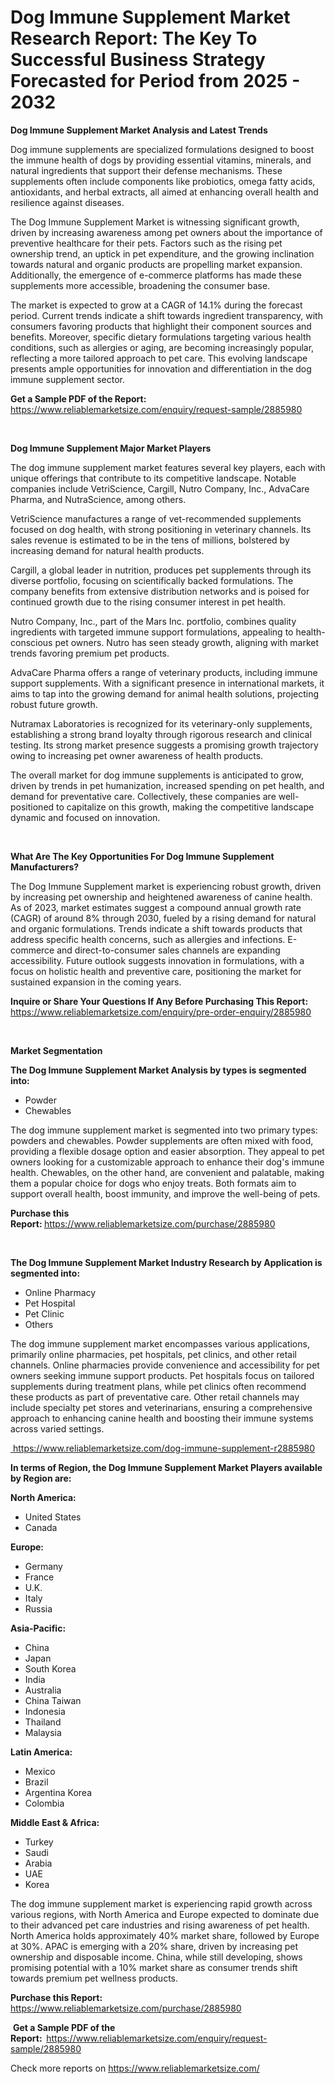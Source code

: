 <p><h1>Dog Immune Supplement Market Research Report: The Key To Successful Business Strategy Forecasted for Period from 2025 - 2032</h1></p><p><strong>Dog Immune Supplement Market Analysis and Latest Trends</strong></p>
<p><p>Dog immune supplements are specialized formulations designed to boost the immune health of dogs by providing essential vitamins, minerals, and natural ingredients that support their defense mechanisms. These supplements often include components like probiotics, omega fatty acids, antioxidants, and herbal extracts, all aimed at enhancing overall health and resilience against diseases.</p><p>The Dog Immune Supplement Market is witnessing significant growth, driven by increasing awareness among pet owners about the importance of preventive healthcare for their pets. Factors such as the rising pet ownership trend, an uptick in pet expenditure, and the growing inclination towards natural and organic products are propelling market expansion. Additionally, the emergence of e-commerce platforms has made these supplements more accessible, broadening the consumer base.</p><p>The market is expected to grow at a CAGR of 14.1% during the forecast period. Current trends indicate a shift towards ingredient transparency, with consumers favoring products that highlight their component sources and benefits. Moreover, specific dietary formulations targeting various health conditions, such as allergies or aging, are becoming increasingly popular, reflecting a more tailored approach to pet care. This evolving landscape presents ample opportunities for innovation and differentiation in the dog immune supplement sector.</p></p>
<p><strong>Get a Sample PDF of the Report:&nbsp;</strong> <a href="https://www.reliablemarketsize.com/enquiry/request-sample/2885980?utm_campaign=3123&utm_medium=2&utm_source=Github&utm_content=ia&utm_term=13032025&utm_id=dog-immune-supplement">https://www.reliablemarketsize.com/enquiry/request-sample/2885980</a></p>
<p>&nbsp;</p>
<p><strong>Dog Immune Supplement Major Market Players</strong></p>
<p><p>The dog immune supplement market features several key players, each with unique offerings that contribute to its competitive landscape. Notable companies include VetriScience, Cargill, Nutro Company, Inc., AdvaCare Pharma, and NutraScience, among others.</p><p>VetriScience manufactures a range of vet-recommended supplements focused on dog health, with strong positioning in veterinary channels. Its sales revenue is estimated to be in the tens of millions, bolstered by increasing demand for natural health products.</p><p>Cargill, a global leader in nutrition, produces pet supplements through its diverse portfolio, focusing on scientifically backed formulations. The company benefits from extensive distribution networks and is poised for continued growth due to the rising consumer interest in pet health.</p><p>Nutro Company, Inc., part of the Mars Inc. portfolio, combines quality ingredients with targeted immune support formulations, appealing to health-conscious pet owners. Nutro has seen steady growth, aligning with market trends favoring premium pet products.</p><p>AdvaCare Pharma offers a range of veterinary products, including immune support supplements. With a significant presence in international markets, it aims to tap into the growing demand for animal health solutions, projecting robust future growth.</p><p>Nutramax Laboratories is recognized for its veterinary-only supplements, establishing a strong brand loyalty through rigorous research and clinical testing. Its strong market presence suggests a promising growth trajectory owing to increasing pet owner awareness of health products.</p><p>The overall market for dog immune supplements is anticipated to grow, driven by trends in pet humanization, increased spending on pet health, and demand for preventative care. Collectively, these companies are well-positioned to capitalize on this growth, making the competitive landscape dynamic and focused on innovation.</p></p>
<p>&nbsp;</p>
<p><strong>What Are The Key Opportunities For Dog Immune Supplement Manufacturers?</strong></p>
<p><p>The Dog Immune Supplement market is experiencing robust growth, driven by increasing pet ownership and heightened awareness of canine health. As of 2023, market estimates suggest a compound annual growth rate (CAGR) of around 8% through 2030, fueled by a rising demand for natural and organic formulations. Trends indicate a shift towards products that address specific health concerns, such as allergies and infections. E-commerce and direct-to-consumer sales channels are expanding accessibility. Future outlook suggests innovation in formulations, with a focus on holistic health and preventive care, positioning the market for sustained expansion in the coming years.</p></p>
<p><strong>Inquire or Share Your Questions If Any Before Purchasing This Report:</strong> <a href="https://www.reliablemarketsize.com/enquiry/pre-order-enquiry/2885980?utm_campaign=3123&utm_medium=2&utm_source=Github&utm_content=ia&utm_term=13032025&utm_id=dog-immune-supplement">https://www.reliablemarketsize.com/enquiry/pre-order-enquiry/2885980</a></p>
<p>&nbsp;</p>
<p><strong>Market Segmentation</strong></p>
<p><strong>The Dog Immune Supplement Market Analysis by types is segmented into:</strong></p>
<p><ul><li> Powder</li><li>Chewables</li></ul></p>
<p><p>The dog immune supplement market is segmented into two primary types: powders and chewables. Powder supplements are often mixed with food, providing a flexible dosage option and easier absorption. They appeal to pet owners looking for a customizable approach to enhance their dog's immune health. Chewables, on the other hand, are convenient and palatable, making them a popular choice for dogs who enjoy treats. Both formats aim to support overall health, boost immunity, and improve the well-being of pets.</p></p>
<p><strong>Purchase this Report:&nbsp;</strong><a href="https://www.reliablemarketsize.com/purchase/2885980?utm_campaign=3123&utm_medium=2&utm_source=Github&utm_content=ia&utm_term=13032025&utm_id=dog-immune-supplement">https://www.reliablemarketsize.com/purchase/2885980</a></p>
<p>&nbsp;</p>
<p><strong>The Dog Immune Supplement Market Industry Research by Application is segmented into:</strong></p>
<p><ul><li>Online Pharmacy</li><li>Pet Hospital</li><li>Pet Clinic</li><li>Others</li></ul></p>
<p><p>The dog immune supplement market encompasses various applications, primarily online pharmacies, pet hospitals, pet clinics, and other retail channels. Online pharmacies provide convenience and accessibility for pet owners seeking immune support products. Pet hospitals focus on tailored supplements during treatment plans, while pet clinics often recommend these products as part of preventative care. Other retail channels may include specialty pet stores and veterinarians, ensuring a comprehensive approach to enhancing canine health and boosting their immune systems across varied settings.</p></p>
<p><a href="https://www.reliablemarketsize.com/dog-immune-supplement-r2885980?utm_campaign=3123&utm_medium=2&utm_source=Github&utm_content=ia&utm_term=13032025&utm_id=dog-immune-supplement">&nbsp;https://www.reliablemarketsize.com/dog-immune-supplement-r2885980</a></p>
<p><strong>In terms of Region, the Dog Immune Supplement Market Players available by Region are:</strong></p>
<p>
    <p> <strong> North America: </strong>
        <ul>
            <li>United States</li>
            <li>Canada</li>
        </ul>
        </p> 
    <p> <strong> Europe: </strong>
        <ul>
            <li>Germany</li>
            <li>France</li>
            <li>U.K.</li>
            <li>Italy</li>
            <li>Russia</li>
        </ul>
        </p> 
    <p> <strong> Asia-Pacific: </strong>
        <ul>
            <li>China</li>
            <li>Japan</li>
            <li>South Korea</li>
            <li>India</li>
            <li>Australia</li>
            <li>China Taiwan</li>
            <li>Indonesia</li>
            <li>Thailand</li>
            <li>Malaysia</li>
        </ul>
        </p> 
    <p> <strong> Latin America: </strong>
        <ul>
            <li>Mexico</li>
            <li>Brazil</li>
            <li>Argentina Korea</li>
            <li>Colombia</li>
        </ul>
        </p> 
    <p> <strong> Middle East & Africa: </strong>
        <ul>
            <li>Turkey</li>
            <li>Saudi</li>
            <li>Arabia</li>
            <li>UAE</li>
            <li>Korea</li>
        </ul>
    </p>
    </p>
<p><p>The dog immune supplement market is experiencing rapid growth across various regions, with North America and Europe expected to dominate due to their advanced pet care industries and rising awareness of pet health. North America holds approximately 40% market share, followed by Europe at 30%. APAC is emerging with a 20% share, driven by increasing pet ownership and disposable income. China, while still developing, shows promising potential with a 10% market share as consumer trends shift towards premium pet wellness products.</p></p>
<p><strong>Purchase this Report: </strong><a href="https://www.reliablemarketsize.com/purchase/2885980?utm_campaign=3123&utm_medium=2&utm_source=Github&utm_content=ia&utm_term=13032025&utm_id=dog-immune-supplement">https://www.reliablemarketsize.com/purchase/2885980</a></p>
<p>&nbsp;<strong>Get a Sample PDF of the Report:&nbsp;&nbsp;</strong><a href="https://www.reliablemarketsize.com/enquiry/request-sample/2885980?utm_campaign=3123&utm_medium=2&utm_source=Github&utm_content=ia&utm_term=13032025&utm_id=dog-immune-supplement">https://www.reliablemarketsize.com/enquiry/request-sample/2885980</a></p>
<p><strong></strong></p>
<p>Check more reports on <a href="https://www.reliablemarketsize.com/?utm_campaign=3123&utm_medium=2&utm_source=Github&utm_content=ia&utm_term=13032025&utm_id=dog-immune-supplement">https://www.reliablemarketsize.com/</a></p>